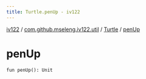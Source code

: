 ```yaml
---
title: Turtle.penUp - iv122
---
```


[iv122](../../index.md) / [com.github.mseleng.iv122.util](../index.md) / [Turtle](index.md) / [penUp](.)

# penUp

`fun penUp(): Unit`